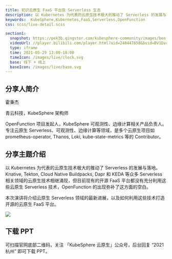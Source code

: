```yaml
---
title: 初识云原生 FaaS 平台及 Serverless 生态
description: 以 Kubernetes 为代表的云原生技术极大的推动了 Serverless 的发展与落地，但目前现有的开源 FaaS 平台都没有充分利用这些云原生 Serverless 技术， OpenFunction 的出现则弥补了这方面的空白。
keywords:  KubeSphere,Kubernetes,FaaS,Serverless,OpenFunction
css: scss/live-detail.scss

section1:
  snapshot: https://pek3b.qingstor.com/kubesphere-community/images/ben-hangzhou.jpeg
  videoUrl: //player.bilibili.com/player.html?aid=248447658&bvid=BV1Dv411V7Ku&cid=347150253&page=1&high_quality=1
  type: iframe
  time: 2021-05-29 13:00-18:00
  timeIcon: /images/live/clock.svg
  base: 线下 + 线上
  baseIcon: /images/live/base.svg
---
```


## 分享人简介

霍秉杰 

青云科技，KubeSphere 架构师

OpenFunction 项目发起人，KubeSphere 可观测性、边缘计算相关产品负责人。专注云原生 Serverless、可观测性、边缘计算等领域，是多个云原生项目如 prometheus-operator, Thanos, Loki, kube-state-metrics 等的 Contributor。

## 分享主题介绍

以 Kubernetes 为代表的云原生技术极大的推动了 Serverless 的发展与落地。Knative, Tekton, Cloud Native Buildpacks, Dapr 和 KEDA 等众多 Serverless 相关领域的云原生技术相继涌现，但目前现有的开源 FaaS 平台都没有充分利用这些云原生 Serverless 技术，OpenFunction 的出现弥补了这方面的空白。

本次演讲将介绍云原生 Serverless 领域的最新进展，以及如何利用这些技术打造开源的云原生 FaaS 平台。

![](https://pek3b.qingstor.com/kubesphere-community/images/hangzhouposter-1.png)

## 下载 PPT

可扫描官网底部二维码，关注 「KubeSphere 云原生」公众号，后台回复 “2021 杭州” 即可下载 PPT。
